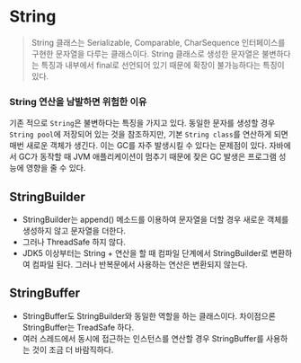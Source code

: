 # String
> String 클래스는 Serializable, Comparable, CharSequence 인터페이스를 구현한  문자열을 다루는 클래스이다. String 클래스로 생성한 문자열은 불변하다는 특징과 내부에서 final로 선언되어 있기 때문에 확장이 불가능하다는 특징이 있다.

### String 연산을 남발하면 위험한 이유
기존 적으로 `String`은 불변하다는 특징을 가지고 있다. 동일한 문자를 생성할 경우 `String pool`에 저장되어 있는 것을 참조하지만,
기본 `String class`를 연산하게 되면 매번 새로운 객체가 생긴다. 이는 GC를 자주 발생시킬 수 있다는 문제점이 있다. 자바에서 GC가 동작할 때
JVM 애플리케이션이 멈추기 때문에 잦은 GC 발생은 프로그램 성능에 영향을 줄 수 있다.

## StringBuilder
- StringBuilder는 append() 메소드를 이용하여 문자열을 더할 경우 새로운 객체를 생성하지 않고 문자열을 더한다.
- 그러나 ThreadSafe 하지 않다.
- JDK5 이상부터는 String + 연산을 할 때 컴파일 단계에서 StringBuilder로 변환하여 컴파일 된다. 그러나 반복문에서 사용하는 연산은 변환되지 않는다.

## StringBuffer
- StringBuffer도 StringBuilder와 동일한 역할을 하는 클래스이다. 차이점으론 StringBuffer는 TreadSafe 하다.
- 여러 스레드에서 동시에 접근하는 인스턴스를 연산할 경우 StringBuffer를 사용하는 것이 조금 더 바람직하다. 